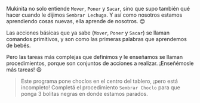 Mukinita no solo entiende `Mover`, `Poner` y `Sacar`, sino que supo también qué hacer cuando le dijimos `Sembrar Lechuga`. Y así como nosotros estamos aprendiendo cosas nuevas, ella aprende de nosotros. :blush:

Las acciones básicas que ya sabe (`Mover`, `Poner` y `Sacar`) se llaman comandos primitivos, y son como las primeras palabras que aprendemos de bebés. 

Pero las tareas más complejas que definimos y le enseñamos se llaman procedimientos, porque son conjuntos de acciones a realizar. ¡Enseñémosle más tareas! :smiley:

> Este programa pone choclos en el centro del tablero, ¡pero está incompleto! Completá el procedimiento `Sembrar Choclo` para que ponga 3 bolitas negras en donde estamos parados.


